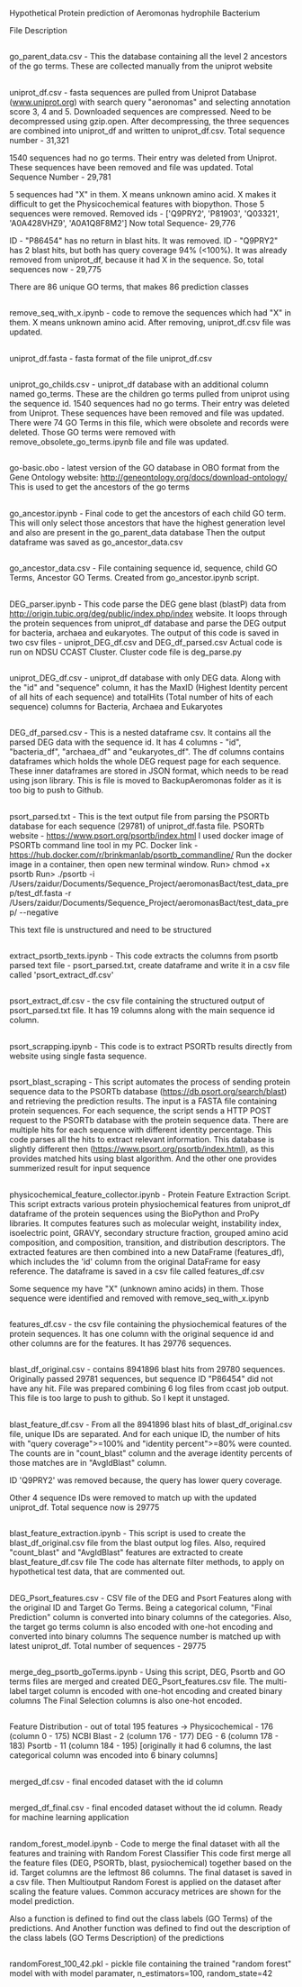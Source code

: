 Hypothetical Protein prediction of Aeromonas hydrophile Bacterium

File Description

##
go_parent_data.csv - This the database containing all the level 2 ancestors of the go terms. These are collected manually from the uniprot website

##
uniprot_df.csv - fasta sequences are pulled from Uniprot Database (www.uniprot.org) with search query "aeronomas" and selecting annotation score 3, 4 and 5. Downloaded sequences are compressed. Need to be decompressed using gzip.open. After decompressing, the three sequences are combined into uniprot_df and written to uniprot_df.csv. Total sequence number - 31,321

1540 sequences had no go terms. Their entry was deleted from Uniprot. These sequences have been removed and file was updated. Total Sequence Number - 29,781

5 sequences had "X" in them. X means unknown amino acid. X makes it difficult to get the Physicochemical features with biopython. Those 5 sequences were removed. Removed ids - ['Q9PRY2', 'P81903', 'Q03321', 'A0A428VHZ9', 'A0A1Q8F8M2']
Now total Sequence- 29,776

ID - "P86454" has no return in blast hits. It was removed.
ID - "Q9PRY2" has 2 blast hits, but both has query coverage 94% (<100%). It was already removed from uniprot_df, because it had X in the sequence. So, total sequences now - 29,775

There are 86 unique GO terms, that makes 86 prediction classes


##
remove_seq_with_x.ipynb - code to remove the sequences which had "X" in them. X means unknown amino acid. After removing, uniprot_df.csv file was updated.

##
uniprot_df.fasta - fasta format of the file uniprot_df.csv

##
uniprot_go_childs.csv - uniprot_df database with an additional column named go_terms. These are the children go terms pulled from uniprot using the sequence id. 1540 sequences had no go terms. Their entry was deleted from Uniprot. These sequences have been removed and file was updated.
There were 74 GO Terms in this file, which were obsolete and records were deleted. Those GO terms were removed with remove_obsolete_go_terms.ipynb file and file was updated.

##
go-basic.obo - latest version of the GO database in OBO format from the Gene Ontology website: http://geneontology.org/docs/download-ontology/
This is used to get the ancestors of the go terms

##
go_ancestor.ipynb - Final code to get the ancestors of each child GO term. This will only select those ancestors that have the highest generation level and also are present in the go_parent_data database
Then the output dataframe was saved as go_ancestor_data.csv

##
go_ancestor_data.csv - File containing sequence id, sequence, child GO Terms, Ancestor GO Terms. Created from go_ancestor.ipynb script.

##
DEG_parser.ipynb - This code parse the DEG gene blast (blastP) data from http://origin.tubic.org/deg/public/index.php/index website. It loops through the protein sequences from uniprot_df database and parse the DEG output for bacteria, archaea and eukaryotes. The output of this code is saved in two csv files - uniprot_DEG_df.csv and DEG_df_parsed.csv
Actual code is run on NDSU CCAST Cluster. Cluster code file is deg_parse.py

##
uniprot_DEG_df.csv - uniprot_df database with only DEG data. Along with the "id" and "sequence" column, it has the MaxID (Highest Identity percent of all hits of each sequence) and totalHits (Total number of hits of each sequence) columns for Bacteria, Archaea and Eukaryotes

##
DEG_df_parsed.csv - This is a nested dataframe csv. It contains all the parsed DEG data with the sequence id. It has 4 columns - "id", "bacteria_df", "archaea_df" and "eukaryotes_df". The df columns contains dataframes which holds the whole DEG request page for each sequence. These inner dataframes are stored in JSON format, which needs to be read using json library.
This is file is moved to BackupAeromonas folder as it is too big to push to Github.

##
psort_parsed.txt - This is the text output file from parsing the PSORTb database for each sequence (29781) of uniprot_df.fasta file. PSORTb website - https://www.psort.org/psortb/index.html
I used docker image of PSORTb command line tool in my PC. Docker link - https://hub.docker.com/r/brinkmanlab/psortb_commandline/
Run the docker image in a container, then open new terminal window.
Run> chmod +x psortb
Run> ./psortb -i /Users/zaidur/Documents/Sequence_Project/aeromonasBact/test_data_prep/test_df.fasta -r /Users/zaidur/Documents/Sequence_Project/aeromonasBact/test_data_prep/ --negative

This text file is unstructured and need to be structured

##
extract_psortb_texts.ipynb - This code extracts the columns from psortb parsed text file - psort_parsed.txt, create dataframe and write it in a csv file called 'psort_extract_df.csv'

##
psort_extract_df.csv - the csv file containing the structured output of psort_parsed.txt file. It has 19 columns along with the main sequence id column.

##
psort_scrapping.ipynb - This code is to extract PSORTb results directly from website using single fasta sequence.

##
psort_blast_scraping - This script automates the process of sending protein sequence data to the PSORTb database (https://db.psort.org/search/blast) and retrieving the prediction results. The input is a FASTA file containing protein sequences. For each sequence, the script sends a HTTP POST request to the PSORTb database with the protein sequence data. There are multiple hits for each sequence with different identity percentage. This code parses all the hits to extract relevant information.
This database is slightly different then (https://www.psort.org/psortb/index.html), as this provides matched hits using blast algorithm. And the other one provides summerized result for input sequence

##
physicochemical_feature_collector.ipynb - Protein Feature Extraction Script.
This script extracts various protein physiochemical features from uniprot_df dataframe of the protein sequences using the BioPython and ProPy libraries. It computes features such as molecular weight, instability index, isoelectric point, GRAVY, secondary structure fraction, grouped amino acid composition, and composition, transition, and distribution descriptors. The extracted features are then combined into a new DataFrame (features_df), which includes the 'id' column from the original DataFrame for easy reference. The dataframe is saved in a csv file called features_df.csv

Some sequence my have "X" (unknown amino acids) in them. Those sequence were identified and removed with remove_seq_with_x.ipynb

##
features_df.csv - the csv file containing the physiochemical features of the protein sequences. It has one column with the original sequence id and other columns are for the features. It has 29776 sequences.

##
blast_df_original.csv - contains 8941896 blast hits from 29780 sequences. Originally passed 29781 sequences, but sequence ID "P86454" did not have any hit.
File was prepared combining 6 log files from ccast job output.
This file is too large to push to github. So I kept it unstaged.

##
blast_feature_df.csv - From all the 8941896 blast hits of blast_df_original.csv file, unique IDs are separated. And for each unique ID, the number of hits with "query coverage">=100% and "identity percent">=80% were counted. The counts are in "count_blast" column and the average identity percents of those matches are in "AvgIdBlast" column.

ID 'Q9PRY2' was removed because, the query has lower query coverage.

Other 4 sequence IDs were removed to match up with the updated uniprot_df. Total sequence now is 29775

##
blast_feature_extraction.ipynb - This script is used to create the blast_df_original.csv file from the blast output log files.
Also, required "count_blast" and "AvgIdBlast" features are extracted to create blast_feature_df.csv file
The code has alternate filter methods, to apply on hypothetical test data, that are commented out.

##
DEG_Psort_features.csv - CSV file of the DEG and Psort Features along with the original ID and Target Go Terms.
Being a categorical column, "Final Prediction" column is converted into binary columns of the categories.
Also, the target go terms column is also encoded with one-hot encoding and converted into binary columns
The sequence number is matched up with latest uniprot_df. Total number of sequences - 29775

##
merge_deg_psortb_goTerms.ipynb - Using this script, DEG, Psortb and GO terms files are merged and created DEG_Psort_features.csv file.
The multi-label target column is encoded with one-hot encoding and created binary columns
The Final Selection columns is also one-hot encoded.

##
Feature Distribution - out of total 195 features ->
Physicochemical - 176 (column 0 - 175)
NCBI Blast - 2 (column 176 - 177)
DEG - 6 (column 178 - 183)
Psortb - 11 (column 184 - 195) [originally it had 6 columns, the last categorical column was encoded into 6 binary columns]

##
merged_df.csv - final encoded dataset with the id column

##
merged_df_final.csv - final encoded dataset without the id column. Ready for machine learning application

##
random_forest_model.ipynb - Code to merge the final dataset with all the features and training with Random Forest Classifier
This code first merge all the feature files (DEG, PSORTb, blast, pysiochemical) together based on the id.
Target columns are the leftmost 86 columns. The final dataset is saved in a csv file.
Then Multioutput Random Forest is applied on the dataset after scaling the feature values.
Common accuracy metrices are shown for the model prediction.

Also a function is defined to find out the class labels (GO Terms) of the predictions. And Another function was defined to find out the description of the class labels (GO Terms Description) of the predictions

##
randomForest_100_42.pkl - pickle file containing the trained "random forest" model with with model paramater, n_estimators=100, random_state=42







